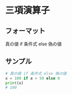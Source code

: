 # 三項演算子

## フォーマット

真の値 if 条件式 else 偽の値

## サンプル

```py
# 真の値 if 条件式 else 偽の値
x = 100 if a > 50 else 0
print(x)
# 100
```

